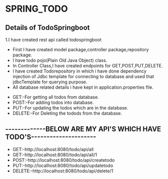 # SPRING_TODO

<h2>Details of TodoSpringboot</h2>

1.I have created rest api called todospringboot

<ul>

  <li>First I have created model package,controller package,repository package.</li>

  <li>I have todo pojo(Plain Old Java Object) class.</li>

  <li>In Controller Class,I have created endpoints for GET,POST,PUT,DELETE.</li>

  <li>I have created Todorepository in which i have done dependency injection of Jdbc template for connecting to database and used that jdbcTemplate for querying purpose.</li>

  <li>All database related details i have kept in application.properties file.</li>

</ul>

<ul>

  <li>GET:-For getting all todos from database.</li>

  <li>POST:-For adding todos into database.</li>

  <li>PUT:-For updating the todos which are in the database.</li>

  <li>DELETE:-For Deleting the todods from the database.</li>

</ul>

<h2>-------------BELOW ARE MY API'S WHICH HAVE TODO'S---------------------</h2>

<ul>

  <li>GET:-http://localhost:8080/todo/api/all</li>

  <li>GET:-http://localhost:8080/todo/api/all/1</li>

  <li>POST:-http://localhost:8080/todo/api/createtodo</li>

  <li>PUT:-http://localhost:8080/todo/api/updatetodo</li>

  <li>DELETE:-http://localhost:8080/todo/api/delete/1</li>

</ul>
